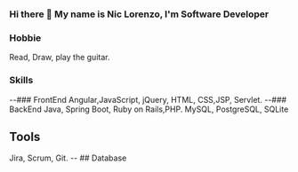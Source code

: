### Hi there 👋 My name is Nic Lorenzo, I'm Software Developer

### Hobbie
  Read, Draw, play the guitar.
### Skills
--### FrontEnd
  Angular,JavaScript, jQuery, HTML, CSS,JSP, Servlet.
--### BackEnd
  Java, Spring Boot, Ruby on Rails,PHP.
  MySQL, PostgreSQL, SQLite
## Tools
  Jira, Scrum, Git.
-- ## Database
  
<!--
**r0nidev/r0nidev** is a ✨ _special_ ✨ repository because its `README.md` (this file) appears on your GitHub profile.

Here are some ideas to get you started:

- 🔭 I’m currently working on ...
- 🌱 I’m currently learning ...
- 👯 I’m looking to collaborate on ...
- 🤔 I’m looking for help with ...
- 💬 Ask me about ...
- 📫 How to reach me: ...
- 😄 Pronouns: ...
- ⚡ Fun fact: ...
-->
